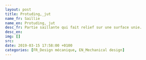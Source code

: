 ```yaml
---
layout: post
title: Protuding,_jut
name_fr: Saillie
name_en: Protuding, jut
desc_fr: Partie saillante qui fait relief sur une surface unie.
desc_en: 
img: []
src: 
date: 2019-03-15 17:58:00 +0100
categories: [FR_Design mécanique, EN_Mechanical design]
---
```

